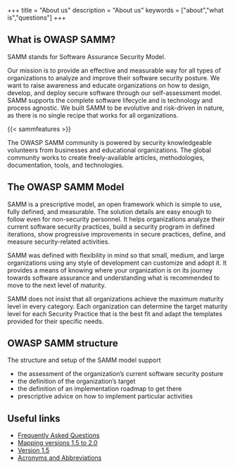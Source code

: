 +++
title = "About us"
description = "About us"
keywords = ["about","what is","questions"]
+++

## What is OWASP SAMM?
SAMM stands for Software Assurance Security Model.

Our mission is to provide an effective and measurable way for all types of organizations to analyze and improve their software security posture. We want to raise awareness and educate organizations on how to design, develop, and deploy secure software through our self-assessment model. SAMM supports the complete software lifecycle and is technology and process agnostic. We built SAMM to be evolutive and risk-driven in nature, as there is no single recipe that works for all organizations. 

{{< sammfeatures >}}

The OWASP SAMM community is powered by security knowledgeable volunteers from businesses and educational organizations. The global community works to create freely-available articles, methodologies, documentation, tools, and technologies. 

## The OWASP SAMM Model

SAMM is a prescriptive model, an open framework which is simple to use, fully defined, and measurable. The solution details are easy enough to follow even for non-security personnel. It helps organizations analyze their current software security practices, build a security program in defined iterations, show progressive improvements in secure practices, define, and measure security-related activities.

SAMM was defined with flexibility in mind so that small, medium, and large organizations using any style of development can customize and adopt it. It provides a means of knowing where your organization is on its journey towards software assurance and understanding what is recommended to move to the next level of maturity. 

SAMM does not insist that all organizations achieve the maximum maturity level in every category. Each organization can determine the target maturity level for each Security Practice that is the best fit and adapt the templates provided for their specific needs.

## OWASP SAMM structure

The structure and setup of the SAMM model support

* the assessment of the organization’s current software security posture
* the definition of the organization’s target
* the definition of an implementation roadmap to get there
* prescriptive advice on how to implement particular activities



## Useful links

* [Frequently Asked Questions](/faq)
* [Mapping versions 1.5 to 2.0](/mapping-versions)
* [Version 1.5](/v1-5)
* [Acronyms and Abbreviations](/acronyms-and-abbreviations)

